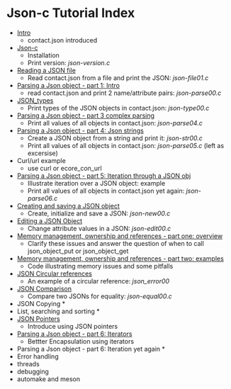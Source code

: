 # Json-c Tutorial Index

- [Intro](https://github.com/rbtylee/tutorial-jsonc/blob/master/tutorial/Intro.md)
    * contact.json introduced
- [Json-c](https://github.com/rbtylee/tutorial-jsonc/blob/master/tutorial/Json-c.md)
    * Installation
    * Print version: _*json-version.c*_
- [Reading a JSON file](https://github.com/rbtylee/tutorial-jsonc/blob/master/tutorial/File.md)
    * Read contact.json from a file and print the JSON: _*json-file01.c*_
- [Parsing a Json object - part 1: Intro](https://github.com/rbtylee/tutorial-jsonc/blob/master/tutorial/legacy.md)
    * read contact.json  and print 2 name/attribute pairs: _*json-parse00.c*_
- [JSON_types](https://github.com/rbtylee/tutorial-jsonc/blob/master/tutorial/types.md)
    * Print types of the JSON objects in contact.json: _*json-type00.c*_
- [Parsing a Json object - part 3 complex parsing](https://github.com/rbtylee/tutorial-jsonc/blob/master/tutorial/parsing2.md)
    * Print all values of all objects in contact.json: _*json-parse04.c*_
- [Parsing a Json object - part 4: Json strings](https://github.com/rbtylee/tutorial-jsonc/blob/master/tutorial/parsing3.md)
    * Create a JSON object from a string and print it: _*json-str00.c*_
    * Print all values of all objects in contact.json: _*json-parse05.c*_ (left as excersise)
- Curl/url example
    * use curl or ecore_con_url
- [Parsing a Json object - part 5: Iteration through a JSON obj](https://github.com/rbtylee/tutorial-jsonc/blob/master/tutorial/parsing4.md)
    * Illustrate iteration over a JSON object: example
    * Print all values of all objects in contact.json yet again: _*json-parse06.c*_
- [Creating and saving a JSON object](https://github.com/rbtylee/tutorial-jsonc/blob/master/tutorial/new.md)
    * Create, initialize and save a JSON: _*json-new00.c*_
- [Editing a JSON Object](https://github.com/rbtylee/tutorial-jsonc/blob/master/tutorial/edit.md)
    * Change attribute values in a JSON: _*json-edit00.c*_
- [Memory management, ownership and references - part one: overview](https://github.com/rbtylee/tutorial-jsonc/blob/master/tutorial/memory.md)
    * Clarify these issues and answer the question of when to call json_object_put or json_object_get
- [Memory management, ownership and references - part two: examples](https://github.com/rbtylee/tutorial-jsonc/blob/master/tutorial/memory01.md)
    * Code illustrating memory issues and some pitfalls
- [JSON Circular references](https://github.com/rbtylee/tutorial-jsonc/blob/master/tutorial/circular01.md)
    * An example of a circular reference: _*json_error00*_
- [JSON Comparison](https://github.com/rbtylee/tutorial-jsonc/blob/master/tutorial/equal.md)
    * Compare two JSONs for equality: _*json-equal00.c*_
- JSON Copying
   *
- List, searching and sorting
    * 
- [JSON Pointers](https://github.com/rbtylee/tutorial-jsonc/blob/master/tutorial/edit2.md)
    * Introduce using JSON pointers
- [Parsing a Json object - part 6: Iterators](https://github.com/rbtylee/tutorial-jsonc/blob/master/tutorial/parsing5.md)
    * Bettter Encapsulation using iterators
- Parsing a Json object - part 6: Iteration yet again
    *
- Error handling
- threads 
- debugging
- automake and meson

